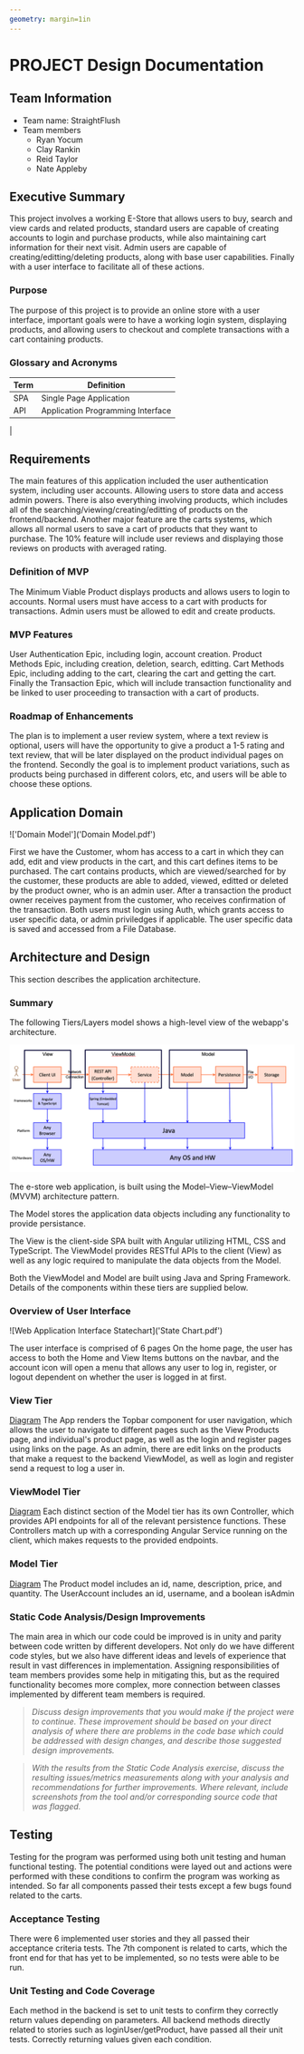 ```yaml
---
geometry: margin=1in
---
```


# PROJECT Design Documentation

## Team Information

-   Team name: StraightFlush
-   Team members
    -   Ryan Yocum
    -   Clay Rankin
    -   Reid Taylor
    -   Nate Appleby

## Executive Summary

This project involves a working E-Store that allows users to buy, search and view cards and related products, standard users are capable of creating accounts to login and purchase products, while also maintaining cart information for their next visit. Admin users are capable of creating/editting/deleting products, along with base user capabilities. Finally with a user interface to facilitate all of these actions.

### Purpose

The purpose of this project is to provide an online store with a user interface, important goals were to have a working login system, displaying products, and allowing users to checkout and complete transactions with a cart containing products.

### Glossary and Acronyms

| Term | Definition                        |
| ---- | --------------------------------- |
| SPA  | Single Page Application           |
| API  | Application Programming Interface |

|

## Requirements

The main features of this application included the user authentication system, including user accounts. Allowing users to store data and access admin powers. There is also everything involving products, which includes all of the searching/viewing/creating/editting of products on the frontend/backend. Another major feature are the carts systems, which allows all normal users to save a cart of products that they want to purchase. The 10% feature will include user reviews and displaying those reviews on products with averaged rating.

### Definition of MVP

The Minimum Viable Product displays products and allows users to login to accounts. Normal users must have access to a cart with products for transactions. Admin users must be allowed to edit and create products.

### MVP Features

User Authentication Epic, including login, account creation. Product Methods Epic, including creation, deletion, search, editting. Cart Methods Epic, including adding to the cart, clearing the cart and getting the cart. Finally the Transaction Epic, which will include transaction functionality and be linked to user proceeding to transaction with a cart of products.

### Roadmap of Enhancements

The plan is to implement a user review system, where a text review is optional, users will have the opportunity to give a product a 1-5 rating and text review, that will be later displayed on the product individual pages on the frontend.
Secondly the goal is to implement product variations, such as products being purchased in different colors, etc, and users will be able to choose these options.

## Application Domain

!['Domain Model']('Domain Model.pdf')

First we have the Customer, whom has access to a cart in which they can add, edit and view products in the cart, and this cart defines items to be purchased. The cart contains products, which are viewed/searched for by the customer, these products are able to added, viewed, editted or deleted by the product owner, who is an admin user. After a transaction the product owner receives payment from the customer, who receives confirmation of the transaction. Both users must login using Auth, which grants access to user specific data, or admin priviledges if applicable. The user specific data is saved and accessed from a File Database.

## Architecture and Design

This section describes the application architecture.

### Summary

The following Tiers/Layers model shows a high-level view of the webapp's architecture.

![The Tiers & Layers of the Architecture](architecture-tiers-and-layers.png)

The e-store web application, is built using the Model–View–ViewModel (MVVM) architecture pattern.

The Model stores the application data objects including any functionality to provide persistance.

The View is the client-side SPA built with Angular utilizing HTML, CSS and TypeScript. The ViewModel provides RESTful APIs to the client (View) as well as any logic required to manipulate the data objects from the Model.

Both the ViewModel and Model are built using Java and Spring Framework. Details of the components within these tiers are supplied below.

### Overview of User Interface

![Web Application Interface Statechart]('State Chart.pdf')

The user interface is comprised of 6 pages
On the home page, the user has access to both the Home and View Items buttons on the navbar, and the account icon will open a menu that allows any user to log in, register, or logout dependent on whether the user is logged in at first.

### View Tier

[Diagram](View-Tier.pdf)
The App renders the Topbar component for user navigation, which allows the user to navigate to different pages such as the View Products page, and individual's product page, as well as the login and register pages using links on the page. As an admin, there are edit links on the products that make a request to the backend ViewModel, as well as login and register send a request to log a user in.

### ViewModel Tier

[Diagram](Class-Diagram.pdf)
Each distinct section of the Model tier has its own Controller, which provides API endpoints for all of the relevant persistence functions. These Controllers match up with a corresponding Angular Service running on the client, which makes requests to the provided endpoints.

### Model Tier

[Diagram](Class-Diagram.pdf)
The Product model includes an id, name, description, price, and quantity. The UserAccount includes an id, username, and a boolean isAdmin

### Static Code Analysis/Design Improvements

The main area in which our code could be improved is in unity and parity between code written by different developers. Not only do we have different code styles, but we also have different ideas and levels of experience that result in vast differences in implementation. Assigning responsibilities of team members provides some help in mitigating this, but as the required functionality becomes more complex, more connection between classes implemented by different team members is required.

> _Discuss design improvements that you would make if the project were
> to continue. These improvement should be based on your direct
> analysis of where there are problems in the code base which could be
> addressed with design changes, and describe those suggested design
> improvements._

> _With the results from the Static Code Analysis exercise,
> discuss the resulting issues/metrics measurements along with your analysis
> and recommendations for further improvements. Where relevant, include
> screenshots from the tool and/or corresponding source code that was flagged._

## Testing

Testing for the program was performed using both unit testing and human functional testing. The potential conditions were layed out and actions were performed with these conditions to confirm the program was working as intended. So far all components passed their tests except a few bugs found related to the carts.

### Acceptance Testing

There were 6 implemented user stories and they all passed their acceptance criteria tests. The 7th component is related to carts, which the front end for that has yet to be implemented, so no tests were able to be run.

### Unit Testing and Code Coverage

Each method in the backend is set to unit tests to confirm they correctly return values depending on parameters. All backend methods directly related to stories such as loginUser/getProduct, have passed all their unit tests. Correctly returning values given each condition.
